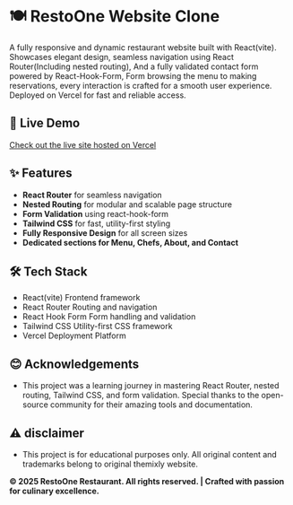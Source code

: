 # 🍽️ RestoOne Website Clone

A fully responsive and dynamic restaurant website built with React(vite). Showcases elegant design, seamless navigation using React Router(Including nested routing), And a fully validated contact form powered by React-Hook-Form, Form browsing the menu to making reservations, every interaction is crafted for a smooth user experience. Deployed on Vercel for fast and reliable access.

## 🚀 Live Demo

[Check out the live site hosted on Vercel](https://myproject-kappa-tan.vercel.app/)

## ✨ Features

- **React Router** for seamless navigation
- **Nested Routing** for modular and scalable page structure
- **Form Validation** using react-hook-form
- **Tailwind CSS** for fast, utility-first styling
- **Fully Responsive Design** for all screen sizes
- **Dedicated sections for Menu, Chefs, About, and Contact** 

## 🛠️ Tech Stack

- React(vite) Frontend framework
- React Router Routing and navigation
- React Hook Form Form handling and validation
- Tailwind CSS Utility-first CSS framework
- Vercel Deployment Platform

## 😊 Acknowledgements

- This project was a learning journey in mastering React Router, nested routing, Tailwind CSS, and form validation. Special thanks to the open-source community for their amazing tools and documentation.

## ⚠️ disclaimer

- This project is for educational purposes only. All original content and trademarks belong to  original themixly website.

**© 2025 RestoOne Restaurant. All rights reserved. | Crafted with passion for culinary excellence.**

